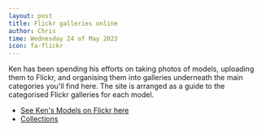 ```yaml
---
layout: post
title: Flickr galleries online
author: Chris
time: Wednesday 24 of May 2023
icon: fa-flickr
---
```



Ken has been spending his efforts on taking photos of models, uploading them to Flickr, and organising them into galleries underneath the main categories you&#39;ll find here. The site is arranged as a guide to the categorised Flickr galleries for each model.


* [See Ken&#39;s Models on Flickr here](https://www.flickr.com/photos/kens_models/)
* [Collections](https://www.flickr.com/photos/kens_models/collections)



